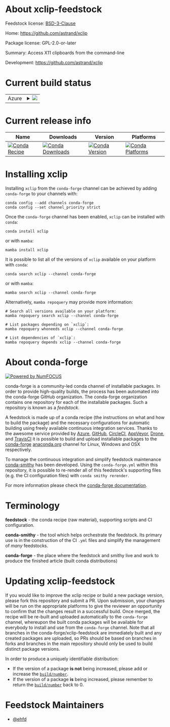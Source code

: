 About xclip-feedstock
=====================

Feedstock license: [BSD-3-Clause](https://github.com/conda-forge/xclip-feedstock/blob/main/LICENSE.txt)

Home: https://github.com/astrand/xclip

Package license: GPL-2.0-or-later

Summary: Access X11 clipboards from the command-line

Development: https://github.com/astrand/xclip

Current build status
====================


<table>
    
  <tr>
    <td>Azure</td>
    <td>
      <details>
        <summary>
          <a href="https://dev.azure.com/conda-forge/feedstock-builds/_build/latest?definitionId=22507&branchName=main">
            <img src="https://dev.azure.com/conda-forge/feedstock-builds/_apis/build/status/xclip-feedstock?branchName=main">
          </a>
        </summary>
        <table>
          <thead><tr><th>Variant</th><th>Status</th></tr></thead>
          <tbody><tr>
              <td>linux_64</td>
              <td>
                <a href="https://dev.azure.com/conda-forge/feedstock-builds/_build/latest?definitionId=22507&branchName=main">
                  <img src="https://dev.azure.com/conda-forge/feedstock-builds/_apis/build/status/xclip-feedstock?branchName=main&jobName=linux&configuration=linux%20linux_64_" alt="variant">
                </a>
              </td>
            </tr><tr>
              <td>linux_aarch64</td>
              <td>
                <a href="https://dev.azure.com/conda-forge/feedstock-builds/_build/latest?definitionId=22507&branchName=main">
                  <img src="https://dev.azure.com/conda-forge/feedstock-builds/_apis/build/status/xclip-feedstock?branchName=main&jobName=linux&configuration=linux%20linux_aarch64_" alt="variant">
                </a>
              </td>
            </tr><tr>
              <td>linux_ppc64le</td>
              <td>
                <a href="https://dev.azure.com/conda-forge/feedstock-builds/_build/latest?definitionId=22507&branchName=main">
                  <img src="https://dev.azure.com/conda-forge/feedstock-builds/_apis/build/status/xclip-feedstock?branchName=main&jobName=linux&configuration=linux%20linux_ppc64le_" alt="variant">
                </a>
              </td>
            </tr><tr>
              <td>osx_64</td>
              <td>
                <a href="https://dev.azure.com/conda-forge/feedstock-builds/_build/latest?definitionId=22507&branchName=main">
                  <img src="https://dev.azure.com/conda-forge/feedstock-builds/_apis/build/status/xclip-feedstock?branchName=main&jobName=osx&configuration=osx%20osx_64_" alt="variant">
                </a>
              </td>
            </tr><tr>
              <td>osx_arm64</td>
              <td>
                <a href="https://dev.azure.com/conda-forge/feedstock-builds/_build/latest?definitionId=22507&branchName=main">
                  <img src="https://dev.azure.com/conda-forge/feedstock-builds/_apis/build/status/xclip-feedstock?branchName=main&jobName=osx&configuration=osx%20osx_arm64_" alt="variant">
                </a>
              </td>
            </tr>
          </tbody>
        </table>
      </details>
    </td>
  </tr>
</table>

Current release info
====================

| Name | Downloads | Version | Platforms |
| --- | --- | --- | --- |
| [![Conda Recipe](https://img.shields.io/badge/recipe-xclip-green.svg)](https://anaconda.org/conda-forge/xclip) | [![Conda Downloads](https://img.shields.io/conda/dn/conda-forge/xclip.svg)](https://anaconda.org/conda-forge/xclip) | [![Conda Version](https://img.shields.io/conda/vn/conda-forge/xclip.svg)](https://anaconda.org/conda-forge/xclip) | [![Conda Platforms](https://img.shields.io/conda/pn/conda-forge/xclip.svg)](https://anaconda.org/conda-forge/xclip) |

Installing xclip
================

Installing `xclip` from the `conda-forge` channel can be achieved by adding `conda-forge` to your channels with:

```
conda config --add channels conda-forge
conda config --set channel_priority strict
```

Once the `conda-forge` channel has been enabled, `xclip` can be installed with `conda`:

```
conda install xclip
```

or with `mamba`:

```
mamba install xclip
```

It is possible to list all of the versions of `xclip` available on your platform with `conda`:

```
conda search xclip --channel conda-forge
```

or with `mamba`:

```
mamba search xclip --channel conda-forge
```

Alternatively, `mamba repoquery` may provide more information:

```
# Search all versions available on your platform:
mamba repoquery search xclip --channel conda-forge

# List packages depending on `xclip`:
mamba repoquery whoneeds xclip --channel conda-forge

# List dependencies of `xclip`:
mamba repoquery depends xclip --channel conda-forge
```


About conda-forge
=================

[![Powered by
NumFOCUS](https://img.shields.io/badge/powered%20by-NumFOCUS-orange.svg?style=flat&colorA=E1523D&colorB=007D8A)](https://numfocus.org)

conda-forge is a community-led conda channel of installable packages.
In order to provide high-quality builds, the process has been automated into the
conda-forge GitHub organization. The conda-forge organization contains one repository
for each of the installable packages. Such a repository is known as a *feedstock*.

A feedstock is made up of a conda recipe (the instructions on what and how to build
the package) and the necessary configurations for automatic building using freely
available continuous integration services. Thanks to the awesome service provided by
[Azure](https://azure.microsoft.com/en-us/services/devops/), [GitHub](https://github.com/),
[CircleCI](https://circleci.com/), [AppVeyor](https://www.appveyor.com/),
[Drone](https://cloud.drone.io/welcome), and [TravisCI](https://travis-ci.com/)
it is possible to build and upload installable packages to the
[conda-forge](https://anaconda.org/conda-forge) [anaconda.org](https://anaconda.org/)
channel for Linux, Windows and OSX respectively.

To manage the continuous integration and simplify feedstock maintenance
[conda-smithy](https://github.com/conda-forge/conda-smithy) has been developed.
Using the ``conda-forge.yml`` within this repository, it is possible to re-render all of
this feedstock's supporting files (e.g. the CI configuration files) with ``conda smithy rerender``.

For more information please check the [conda-forge documentation](https://conda-forge.org/docs/).

Terminology
===========

**feedstock** - the conda recipe (raw material), supporting scripts and CI configuration.

**conda-smithy** - the tool which helps orchestrate the feedstock.
                   Its primary use is in the construction of the CI ``.yml`` files
                   and simplify the management of *many* feedstocks.

**conda-forge** - the place where the feedstock and smithy live and work to
                  produce the finished article (built conda distributions)


Updating xclip-feedstock
========================

If you would like to improve the xclip recipe or build a new
package version, please fork this repository and submit a PR. Upon submission,
your changes will be run on the appropriate platforms to give the reviewer an
opportunity to confirm that the changes result in a successful build. Once
merged, the recipe will be re-built and uploaded automatically to the
`conda-forge` channel, whereupon the built conda packages will be available for
everybody to install and use from the `conda-forge` channel.
Note that all branches in the conda-forge/xclip-feedstock are
immediately built and any created packages are uploaded, so PRs should be based
on branches in forks and branches in the main repository should only be used to
build distinct package versions.

In order to produce a uniquely identifiable distribution:
 * If the version of a package **is not** being increased, please add or increase
   the [``build/number``](https://docs.conda.io/projects/conda-build/en/latest/resources/define-metadata.html#build-number-and-string).
 * If the version of a package **is** being increased, please remember to return
   the [``build/number``](https://docs.conda.io/projects/conda-build/en/latest/resources/define-metadata.html#build-number-and-string)
   back to 0.

Feedstock Maintainers
=====================

* [@ehfd](https://github.com/ehfd/)

